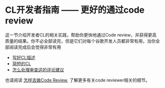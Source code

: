 # CL开发者指南 —— 更好的通过code review

这一节介绍开发者CL的相关实践，帮助你更快地通过Code review，并获得更高质量的结果。你不必全部读完，但是它们对每个谷歌开发人员都非常有用，当你全部阅读完成后会觉得非常有用

-   [写好CL描述](cl-descriptions.md)
-   [简短的CL](small-cls.md)
-   [怎么处理审查这的评论建议](handling-comments.md)

也请阅读 [怎样去做Code Review](../reviewer/), 了解更多有关code reviewer相关的细节。


